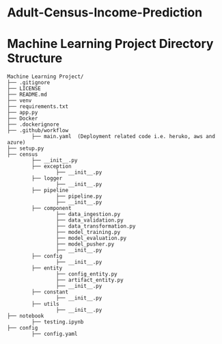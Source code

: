 # Adult-Census-Income-Prediction

# Machine Learning Project Directory Structure

    Machine Learning Project/
    ├── .gitignore
    ├── LICENSE
    ├── README.md
    ├── venv
    ├── requirements.txt
    ├── app.py
    ├── Docker
    ├── .dockerignore
    ├── .github/workflow
            ├── main.yaml  (Deployment related code i.e. heruko, aws and azure)
    ├── setup.py
    ├── census
            ├── __init__.py
            ├── exception
                    ├── __init__.py
            ├── logger
                    ├── __init__.py
            ├── pipeline
                    ├── pipeline.py
                    ├── __init__.py
            ├── component
                    ├── data_ingestion.py
                    ├── data_validation.py
                    ├── data_transformation.py
                    ├── model_training.py
                    ├── model_evaluation.py
                    ├── model_pusher.py
                    ├── __init__.py
            ├── config
                    ├── __init__.py
            ├── entity
                    ├── config_entity.py
                    ├── artifact_entity.py
                    ├── __init__.py
            ├── constant
                    ├── __init__.py
            ├── utils
                    ├── __init__.py
    ├── notebook
            ├── testing.ipynb
    ├── config
            ├── config.yaml